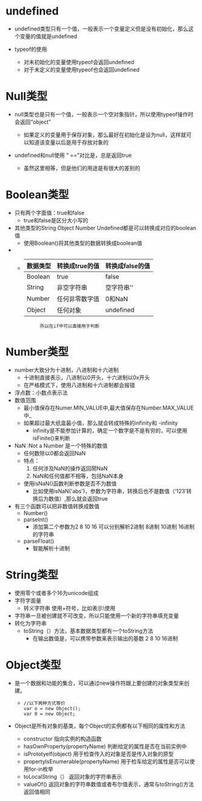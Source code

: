 # undefined

* undefined类型只有一个值，一般表示一个变量定义但是没有初始化，那么这个变量的值就是undefined

* typeof的使用

  * 对未初始化的变量使用typeof会返回undefined
  * 对于未定义的变量使用typeof也会返回undefined

# Null类型

* null类型也是只有一个值，一般表示一个空对象指针，所以使用typeof操作时会返回“object”

  * 如果定义的变量用于保存对象，那么最好在初始化是设为null，这样就可以知道该变量以后是用于存放对象的

* undefined和null使用 “ ==”对比是，总是返回true

  * 虽然这里相等，但是他们的用途是有很大的差别的

# Boolean类型

* 只有两个字面值：true和false
  * true和false是区分大小写的
* 其他类型的String Object Number Undefined都是可以转换成对应的boolean值
  * 使用Boolean\(\)将其他类型的数据转换成boolean值
* * | 数据类型 | 转换成true的值 | 转换成false的值 |
    | :--- | :--- | :--- |
    | Boolean | true | false |
    | String | 非空字符串 | 空字符串'' |
    | Number | 任何非零数字值 | 0和NaN |
    | Object | 任何对象 | undefined |

    ```
          所以在if中可以直接用于判断
    ```

# Number类型

* number大致分为十进制，八进制和十六进制
  * 十进制直接表示，八进制以0开头，十六进制以0x开头
  * 在严格模式下，使用八进制和十六进制都会报错
* 浮点数：小数点表示法
* 数值范围
  * 最小值保存在Numer.MIN_VALUE中,最大值保存在Number.MAX\_VALUE中_
  * 如果超过最大纸盒最小值，那么就会转成特殊的infinity和 -infinity
    * infinity是不能参加计算的，确定一个数字是不是有穷的，可以使用isFinite\(\)来判断
* NaN :Not a Number 是一个特殊的数值
  * 任何数除以0都会返回NaN
  * 特点：
    1. 任何涉及NaN的操作返回鬧NaN
    2. NaN和任何值都不相等，包括NaN本身
  * 使用isNaN\(\)函数判断参数是否不为数值
    * 比如使用isNaN\('abs'\)，参数为字符串，转换后也不是数值（‘123’转换后为数值）,那么就会返回true
* 有三个函数可以把非数值转换成数值
  * Number\(\)
  * parseInt\(\)
    * 添加第二个参数为2 8 10 16 可以分别解析2进制 8进制 10进制 16进制的字符串
  * parseFloat\(\)
    * 智能解析十进制

# String类型

* 使用零个或者多个16为unicode组成
* 字符字面量
  * 转义字符串 使用+符号，比如表示\使用  
* 字符串一旦被创建就不可改变，所以只能使用一个新的字符串填充变量
* 转化为字符串
  * toString（）方法，基本数据类型都有一个toString方法
    * 在输出数值是，可以携带参数来表示输出的基数 2 8 10 16进制

# Object类型

* 是一个数据和功能的集合，可以通过new操作符跟上要创建的对象类型来创建。

  * ```
    //以下两种方式等价
    var o = new Object();
    var 0 = new Object;
    ```

* Object是所有对象的基类，每个Object的实例都有以下相同的属性和方法

  * constructor  指向实例的构造函数
  * hasOwnProperty\(propertyName\) 判断给定的属性是否在当前实例中
  * isPrototyeIf\(object\) 用于检查传入的对象是否是传入对象的原型
  * propertyIsEnumerable\(propertyName\) 用于检车给定的属性是否可以使用for-in枚举
  * toLocalString（） 返回对象的字符串表示
  * valueOf\(\) 返回对象的字符串数值或者布尔值表示，通常与toString\(\)方法返回值相同



